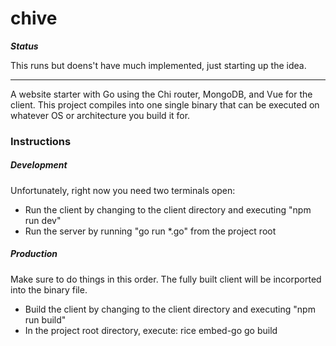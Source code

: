 # chive

**_Status_**

This runs but doens't have much implemented, just starting up the idea.

---

A website starter with Go using the Chi router, MongoDB, and Vue for the client. This project compiles into one single binary that can be executed on whatever OS or architecture you build it for.

### Instructions

##### Development

Unfortunately, right now you need two terminals open:

- Run the client by changing to the client directory and executing "npm run dev"
- Run the server by running "go run *.go" from the project root

##### Production

Make sure to do things in this order. The fully built client will be incorported into the binary file.

- Build the client by changing to the client directory and executing "npm run build"
- In the project root directory, execute:
    rice embed-go
    go build